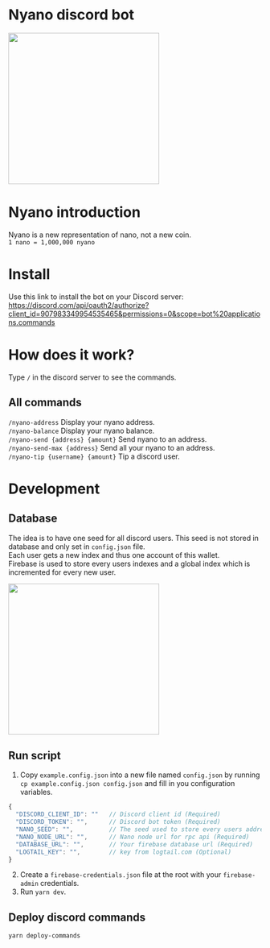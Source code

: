 # Nyano discord bot

<img src="https://i.imgur.com/zIqSbve.png" width="300">

# Nyano introduction

Nyano is a new representation of nano, not a new coin.<br />
`1 nano = 1,000,000 nyano`

# Install

Use this link to install the bot on your Discord server:
https://discord.com/api/oauth2/authorize?client_id=907983349954535465&permissions=0&scope=bot%20applications.commands

# How does it work?

Type `/` in the discord server to see the commands.

## All commands

`/nyano-address` Display your nyano address.<br/>
`/nyano-balance` Display your nyano balance.<br/>
`/nyano-send {address} {amount}` Send nyano to an address.<br/>
`/nyano-send-max {address}` Send all your nyano to an address.<br/>
`/nyano-tip {username} {amount}` Tip a discord user.<br/>

# Development

## Database

The idea is to have one seed for all discord users. This seed is not stored in database and only set in `config.json` file.<br />
Each user gets a new index and thus one account of this wallet.<br />
Firebase is used to store every users indexes and a global index which is incremented for every new user.

<img src="https://i.imgur.com/1R5pqmi.png" width="300"><br />

## Run script

1. Copy `example.config.json` into a new file named `config.json` by running `cp example.config.json config.json` and fill in you configuration variables.

```javascript
{
  "DISCORD_CLIENT_ID": ""   // Discord client id (Required)
  "DISCORD_TOKEN": "",      // Discord bot token (Required)
  "NANO_SEED": "",          // The seed used to store every users addresses (Required)
  "NANO_NODE_URL": "",      // Nano node url for rpc api (Required)
  "DATABASE_URL": "",       // Your firebase database url (Required)
  "LOGTAIL_KEY": "",        // key from logtail.com (Optional)
}
```

2. Create a `firebase-credentials.json` file at the root with your `firebase-admin` credentials.
3. Run `yarn dev`.

## Deploy discord commands

`yarn deploy-commands`
